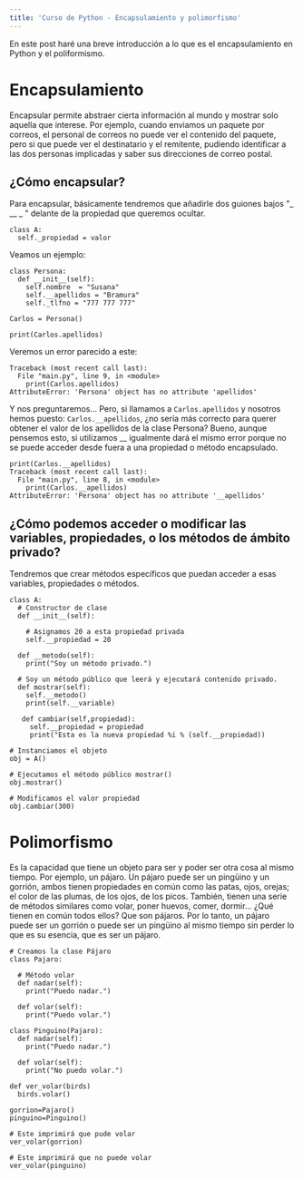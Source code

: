 ```yaml
---
title: 'Curso de Python - Encapsulamiento y polimorfismo'
---
```


En este post haré una breve introducción a lo que es el encapsulamiento en Python y el poliformismo.

# Encapsulamiento
Encapsular permite abstraer cierta información al mundo y mostrar solo aquella que interese. Por ejemplo, cuando enviamos un paquete por correos, el personal de correos no puede ver el contenido del paquete, pero si que puede ver el destinatario y el remitente, pudiendo identificar a las dos personas implicadas y saber sus direcciones de correo postal.

## ¿Cómo encapsular?
Para encapsular, básicamente tendremos que añadirle dos guiones bajos "_ __ _ " delante de la propiedad que queremos ocultar.
```
class A:
  self._propiedad = valor
```
Veamos un ejemplo:
```
class Persona:
  def __init__(self):
    self.nombre  = "Susana"
    self.__apellidos = "Bramura"
    self._tlfno = "777 777 777"
    
Carlos = Persona()

print(Carlos.apellidos)
```
Veremos un error parecido a este:
```
Traceback (most recent call last):
  File "main.py", line 9, in <module>
    print(Carlos.apellidos)
AttributeError: 'Persona' object has no attribute 'apellidos'
```
Y nos preguntaremos... Pero, si llamamos a `Carlos.apellidos` y nosotros hemos puesto: `Carlos.__apellidos`, ¿no sería más correcto para querer obtener el valor de los apellidos de la clase Persona? Bueno, aunque pensemos esto, si utilizamos __ igualmente dará el mismo error porque no se puede acceder desde fuera a una propiedad o método encapsulado.
```
print(Carlos.__apellidos)
Traceback (most recent call last):
  File "main.py", line 8, in <module>
    print(Carlos.__apellidos)
AttributeError: 'Persona' object has no attribute '__apellidos'
```
## ¿Cómo podemos acceder o modificar las variables, propiedades, o los métodos de ámbito privado?
Tendremos que crear métodos específicos que puedan acceder a esas variables, propiedades o métodos.
```
class A:
  # Constructor de clase
  def __init__(self):
  
    # Asignamos 20 a esta propiedad privada
    self.__propiedad = 20
  
  def __metodo(self):
    print("Soy un método privado.")
  
  # Soy un método público que leerá y ejecutará contenido privado.
  def mostrar(self):
    self.__metodo()
    print(self.__variable)
    
   def cambiar(self,propiedad):
     self.__propiedad = propiedad
     print("Esta es la nueva propiedad %i % (self.__propiedad))

# Instanciamos el objeto
obj = A()

# Ejecutamos el método público mostrar()
obj.mostrar()

# Modificamos el valor propiedad
obj.cambiar(300)
```

# Polimorfismo
Es la capacidad que tiene un objeto para ser y poder ser otra cosa al mismo tiempo. Por ejemplo, un pájaro. Un pájaro puede ser un pingüino y un gorrión, ambos tienen propiedades en común como las patas, ojos, orejas; el color de las plumas, de los ojos, de los picos. También, tienen una serie de métodos similares como volar, poner huevos, comer, dormir... 
¿Qué tienen en común todos ellos? Que son pájaros. Por lo tanto, un pájaro puede ser un gorrión o puede ser un pingüino al mismo tiempo sin perder lo que es su esencia, que es ser un pájaro.

```
# Creamos la clase Pájaro
class Pajaro:
  
  # Método volar
  def nadar(self):
    print("Puedo nadar.")
  
  def volar(self):
    print("Puedo volar.")

class Pinguino(Pajaro):
  def nadar(self):
    print("Puedo nadar.")
  
  def volar(self):
    print("No puedo volar.")

def ver_volar(birds)
  birds.volar()
  
gorrion=Pajaro()
pinguino=Pinguino()

# Este imprimirá que pude volar
ver_volar(gorrion)

# Este imprimirá que no puede volar
ver_volar(pinguino)
```